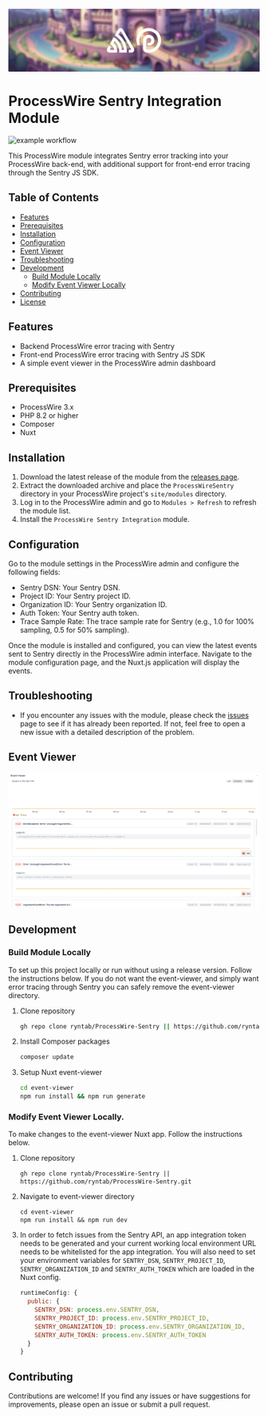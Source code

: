 ![ProcessWire Sentry](/docs/banner.jpg)
# ProcessWire Sentry Integration Module

![example workflow](https://github.com/ryntab/ProcessWire-Sentry/actions/workflows/build.yml/badge.svg)

This ProcessWire module integrates Sentry error tracking into your ProcessWire back-end, with additional support for front-end error tracing through the Sentry JS SDK.

## Table of Contents
- [Features](#features)
- [Prerequisites](#prerequisites)
- [Installation](#installation)
- [Configuration](#configuration)
- [Event Viewer](#event-viewer)
- [Troubleshooting](#troubleshooting)
- [Development](#development)
  - [Build Module Locally](#build-module-locally)
  - [Modify Event Viewer Locally](#modify-event-viewer-locally)
- [Contributing](#contributing)
- [License](#license)

## Features
- Backend ProcessWire error tracing with Sentry
- Front-end ProcessWire error tracing with Sentry JS SDK
- A simple event viewer in the ProcessWire admin dashboard

## Prerequisites
- ProcessWire 3.x
- PHP 8.2 or higher
- Composer
- Nuxt

## Installation
1. Download the latest release of the module from the [releases page](https://github.com/ryntab/ProcessWire-Sentry/releases).
2. Extract the downloaded archive and place the `ProcessWireSentry` directory in your ProcessWire project's `site/modules` directory.
3. Log in to the ProcessWire admin and go to `Modules > Refresh` to refresh the module list.
4. Install the `ProcessWire Sentry Integration` module.

## Configuration
Go to the module settings in the ProcessWire admin and configure the following fields:
- Sentry DSN: Your Sentry DSN.
- Project ID: Your Sentry project ID.
- Organization ID: Your Sentry organization ID.
- Auth Token: Your Sentry auth token.
- Trace Sample Rate: The trace sample rate for Sentry (e.g., 1.0 for 100% sampling, 0.5 for 50% sampling).

Once the module is installed and configured, you can view the latest events sent to Sentry directly in the ProcessWire admin interface. Navigate to the module configuration page, and the Nuxt.js application will display the events.

## Troubleshooting
- If you encounter any issues with the module, please check the [issues](https://github.com/ryntab/ProcessWire-Sentry/issues) page to see if it has already been reported. If not, feel free to open a new issue with a detailed description of the problem.
  
## Event Viewer

![ProcessWire Sentry](/docs/event-viewer-demo.gif)

## Development

### Build Module Locally
To set up this project locally or run without using a release version. Follow the instructions below. If you do not want the event-viewer, and simply want error tracing through Sentry you can safely remove the event-viewer directory.

 1. Clone repository
    
	 ```bash
	 gh repo clone ryntab/ProcessWire-Sentry || https://github.com/ryntab/ProcessWire-Sentry.git 
	 ```
  
 3. Install Composer packages
    
	```bash
	composer update
	```
	
 4. Setup Nuxt event-viewer
    
	```bash
	cd event-viewer
	npm run install && npm run generate
	```
 
### Modify Event Viewer Locally.
To make changes to the event-viewer Nuxt app. Follow the instructions below.
  1. Clone repository

      ```
      gh repo clone ryntab/ProcessWire-Sentry || https://github.com/ryntab/ProcessWire-Sentry.git
      ```
3. Navigate to event-viewer directory
   
   ```
   cd event-viewer
   npm run install && npm run dev
   ```
5. In order to fetch issues from the Sentry API, an app integration token needs to be generated and your current working local environment URL needs to be whitelisted for the app integration. You will also need to set your environment variables for `SENTRY_DSN`, `SENTRY_PROJECT_ID`, `SENTRY_ORGANIZATION_ID` and `SENTRY_AUTH_TOKEN` which are loaded in the Nuxt config.
   

    ```js
    runtimeConfig: {
      public: {
        SENTRY_DSN: process.env.SENTRY_DSN,
        SENTRY_PROJECT_ID: process.env.SENTRY_PROJECT_ID,
        SENTRY_ORGANIZATION_ID: process.env.SENTRY_ORGANIZATION_ID,
        SENTRY_AUTH_TOKEN: process.env.SENTRY_AUTH_TOKEN
      }
    }
    ```
    
## Contributing

Contributions are welcome! If you find any issues or have suggestions for improvements, please open an issue or submit a pull request. 
